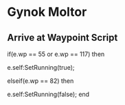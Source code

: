 # Gynok Moltor


## Arrive at Waypoint Script

if(e.wp == 55 or e.wp == 117) then


e.self:SetRunning(true);

elseif(e.wp == 82) then


e.self:SetRunning(false);
end